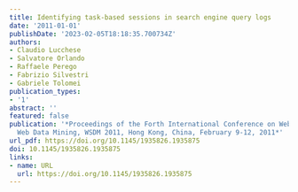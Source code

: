 ```yaml
---
title: Identifying task-based sessions in search engine query logs
date: '2011-01-01'
publishDate: '2023-02-05T18:18:35.700734Z'
authors:
- Claudio Lucchese
- Salvatore Orlando
- Raffaele Perego
- Fabrizio Silvestri
- Gabriele Tolomei
publication_types:
- '1'
abstract: ''
featured: false
publication: '*Proceedings of the Forth International Conference on Web Search and
  Web Data Mining, WSDM 2011, Hong Kong, China, February 9-12, 2011*'
url_pdf: https://doi.org/10.1145/1935826.1935875
doi: 10.1145/1935826.1935875
links:
- name: URL
  url: https://doi.org/10.1145/1935826.1935875
---
```


